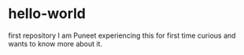 # hello-world
first repository
I am Puneet experiencing this for first time
curious and wants to know more about it.
